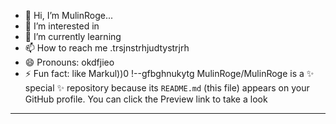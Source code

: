 - 👋 Hi, I’m MulinRoge...
- 👀 I’m interested in 
- 🌱 I’m currently learning
- 📫 How to reach me .trsjnstrhjudtystrjrh
- 😄 Pronouns: okdfjieo
- ⚡ Fun fact: like Markul))0
!--gfbghnukytg
MulinRoge/MulinRoge is a ✨ special ✨ repository because its `README.md` (this file) appears on your GitHub profile.
You can click the Preview link to take a look 
---
